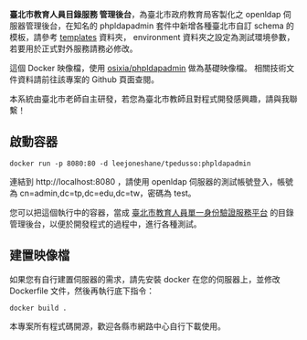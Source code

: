 __臺北市教育人員目錄服務 管理後台__，為臺北市政府教育局客製化之 openldap 伺服器管理後台，在知名的 phpldapadmin 套件中新增各種臺北市自訂 schema 的模板，請參考 [templates](https://github.com/leejoneshane/tpeduSSO/tree/master/phpldapadmin/templates) 資料夾， environment 資料夾之設定為測試環境參數，若要用於正式對外服務請務必修改。

這個 Docker 映像檔，使用 [osixia/phpldapadmin](https://github.com/osixia/docker-phpLDAPadmin) 做為基礎映像檔。
相關技術文件資料請前往該專案的 Github 頁面查閱。

本系統由臺北市老師自主研發，若您為臺北市教師且對程式開發感興趣，請與我聯繫！

## 啟動容器
```
docker run -p 8080:80 -d leejoneshane/tpedusso:phpldapadmin
```

連結到 http://localhost:8080 ，請使用 openldap 伺服器的測試帳號登入，帳號為 cn=admin,dc=tp,dc=edu,dc=tw，密碼為 test。

您可以把這個執行中的容器，當成 [臺北市教育人員單一身份驗證服務平台](https://ldap.tp.edu.tw) 的目錄管理後台，以便於開發程式的過程中，進行各種測試。

## 建置映像檔

如果您有自行建置伺服器的需求，請先安裝 docker 在您的伺服器上，並修改 Dockerfile 文件，然後再執行底下指令：
```
docker build .
```

本專案所有程式碼開源，歡迎各縣市網路中心自行下載使用。
